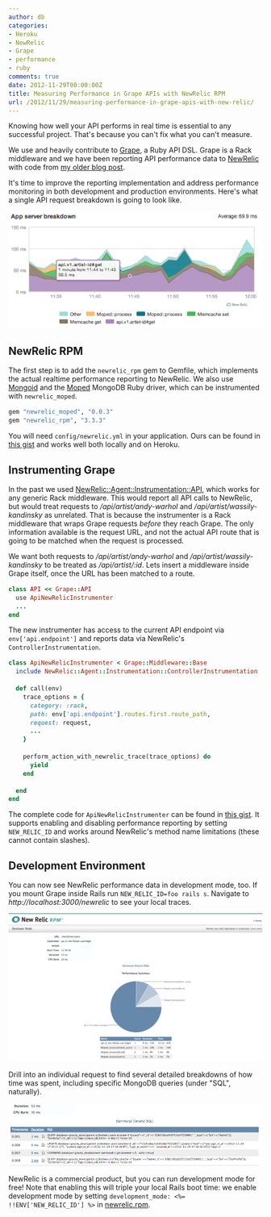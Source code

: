 ```yaml
---
author: db
categories:
- Heroku
- NewRelic
- Grape
- performance
- ruby
comments: true
date: 2012-11-29T00:00:00Z
title: Measuring Performance in Grape APIs with NewRelic RPM
url: /2012/11/29/measuring-performance-in-grape-apis-with-new-relic/
---
```


Knowing how well your API performs in real time is essential to any successful project. That's because you can't fix what you can't measure.

We use and heavily contribute to [Grape](http://github.com/intridea/grape), a Ruby API DSL. Grape is a Rack middleware and we have been reporting API performance data to [NewRelic](http://newrelic.com/) with code from [my older blog post](http://code.dblock.org/new-relic-performance-instrumentation-with-grape-api).

It's time to improve the reporting implementation and address performance monitoring in both development and production environments. Here's what a single API request breakdown is going to look like.

<img src="/images/2012-11-29-measuring-performance-in-grape-apis-with-new-relic/transaction-detail.png">

<!--more-->

NewRelic RPM
------------

The first step is to add the `newrelic_rpm` gem to Gemfile, which implements the actual realtime performance reporting to NewRelic. We also use [Mongoid](https://github.com/mongoid/mongoid) and the [Moped](https://github.com/mongoid/moped) MongoDB Ruby driver, which can be instrumented with `newrelic_moped`.

``` ruby Gemfile
gem "newrelic_moped", "0.0.3"
gem "newrelic_rpm", "3.3.3"
```

You will need `config/newrelic.yml` in your application. Ours can be found in [this gist](https://gist.github.com/4170458) and works well both locally and on Heroku.

Instrumenting Grape
-------------------

In the past we used [NewRelic::Agent::Instrumentation::API](https://gist.github.com/1233422), which works for any generic Rack middleware. This would report all API calls to NewRelic, but would treat requests to */api/artist/andy-warhol* and */api/artist/wassily-kandinsky* as unrelated. That is because the instrumenter is a Rack middleware that wraps Grape requests *before* they reach Grape. The only information available is the request URL, and not the actual API route that is going to be matched when the request is processed.

We want both requests to */api/artist/andy-warhol* and */api/artist/wassily-kandinsky* to be treated as */api/artist/:id*. Lets insert a middleware inside Grape itself, once the URL has been matched to a route.

``` ruby api.rb
class API << Grape::API
  use ApiNewRelicInstrumenter
  ...
end
```

The new instrumenter has access to the current API endpoint via `env['api.endpoint']` and reports data via NewRelic's `ControllerInstrumentation`.

``` ruby
class ApiNewRelicInstrumenter < Grape::Middleware::Base
  include NewRelic::Agent::Instrumentation::ControllerInstrumentation

  def call(env)
    trace_options = {
      category: :rack,
      path: env['api.endpoint'].routes.first.route_path,
      request: request,
      ...
    }

    perform_action_with_newrelic_trace(trace_options) do
      yield
    end

  end
end
```

The complete code for `ApiNewRelicInstrumenter` can be found in [this gist](https://gist.github.com/4170469). It supports enabling and disabling performance reporting by setting `NEW_RELIC_ID` and works around NewRelic's method name limitations (these cannot contain slashes).

Development Environment
-----------------------

You can now see NewRelic performance data in development mode, too. If you mount Grape inside Rails run `NEW_RELIC_ID=foo rails s`. Navigate to *http://localhost:3000/newrelic* to see your local traces.

<img src="/images/2012-11-29-measuring-performance-in-grape-apis-with-new-relic/developer-mode.png">

Drill into an individual request to find several detailed breakdowns of how time was spent, including specific MongoDB queries (under "SQL", naturally).

<img src="/images/2012-11-29-measuring-performance-in-grape-apis-with-new-relic/sql-detail.png">

NewRelic is a commercial product, but you can run development mode for free! Note that enabling this will triple your local Rails boot time: we enable development mode by setting `development_mode: <%= !!ENV['NEW_RELIC_ID'] %>` in [newrelic.rpm](https://gist.github.com/4170458).
